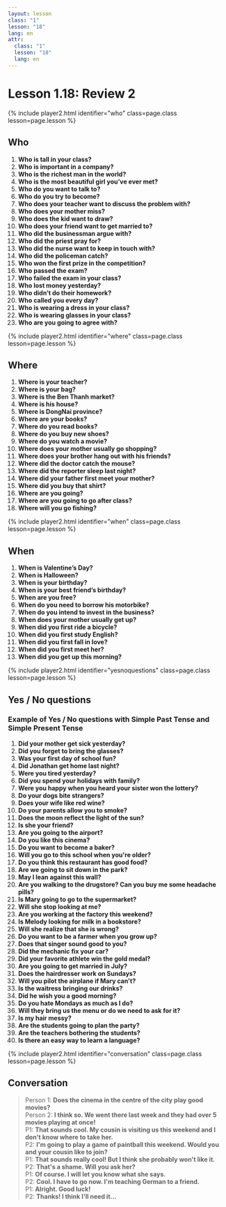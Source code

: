 ```yaml
---
layout: lesson
class: "1"
lesson: "18"
lang: en
attr:
  class: "1"
  lesson: "18"
  lang: en
---
```



# Lesson 1.18: Review 2 

{% include player2.html identifier="who" class=page.class lesson=page.lesson %}

## Who
1. __Who is tall in your class?__    
2. __Who is important in a company?__    
3. __Who is the richest man in the world?__     
4. __Who is the most beautiful girl you’ve ever met?__      
5. __Who do you want to talk to?__    
6. __Who do you try to become?__    
7. __Who does your teacher want to discuss the problem with?__    
8. __Who does your mother miss?__    
9. __Who does the kid want to draw?__    
10. __Who does your friend want to get married to?__    
11. __Who did the businessman argue with?__    
12. __Who did the priest pray for?__    
13. __Who did the nurse want to keep in touch with?__     
14. __Who did the policeman catch?__    
15. __Who won the first prize in the competition?__     
16. __Who passed the exam?__    
17. __Who failed the exam in your class?__     
18. __Who lost money yesterday?__     
19. __Who didn’t do their homework?__     
20. __Who called you every day?__     
21. __Who is wearing a dress in your class?__     
22. __Who is wearing glasses in your class?__     
23. __Who are you going to agree with?__     

{% include player2.html identifier="where" class=page.class lesson=page.lesson %}
## Where 
1. __Where is your teacher?__     
2. __Where is your bag?__     
3. __Where is the Ben Thanh market?__     
4. __Where is his house?__     
5. __Where is DongNai province?__     
6. __Where are your books?__     
7. __Where do you read books?__    
8. __Where do you buy new shoes?__    
9. __Where do you watch a movie?__    
11. __Where does your mother usually go shopping?__     
12. __Where does your brother hang out with his friends?__     
13. __Where did the doctor catch the mouse?__     
14. __Where did the reporter sleep last night?__    
15. __Where did your father first meet your mother?__     
16. __Where did you buy that shirt?__    
17. __Where are you going?__    
18. __Where are you going to go after class?__    
19. __Where will you go fishing?__    

{% include player2.html identifier="when" class=page.class lesson=page.lesson %}
## When 
1. __When is Valentine’s Day?__    
2. __When is Halloween?__    
3. __When is your birthday?__    
4. __When is your best friend’s birthday?__    
5. __When are you free?__    
6. __When do you need to borrow his motorbike?__    
7. __When do you intend to invest in the business?__    
8. __When does your mother usually get up?__    
9. __When did you first ride a bicycle?__    
10. __When did you first study English?__    
11. __When did you first fall in love?__    
12. __When did you first meet her?__     
13. __When did you get up this morning?__    

{% include player2.html identifier="yesnoquestions" class=page.class lesson=page.lesson %}

## Yes / No questions

### Example of Yes / No questions with Simple Past Tense and Simple Present Tense

1. __Did your mother get sick yesterday?__   
2. __Did you forget to bring the glasses?__    
3. __Was your first day of school fun?__    
4. __Did Jonathan get home last night?__   
5. __Were you tired yesterday?__   
6. __Did you spend your holidays with family?__   
7. __Were you happy when you heard your sister won the lottery?__   
8. __Do your dogs bite strangers?__   
9. __Does your wife like red wine?__   
10. __Do your parents allow you to smoke?__   
11. __Does the moon reflect the light of the sun?__   
12. __Is she your friend?__   
13. __Are you going to the airport?__    
14. __Do you like this cinema?__   
15. __Do you want to become a baker?__   
16. __Will you go to this school when you're older?__   
17. __Do you think this restaurant has good food?__   
18. __Are we going to sit down in the park?__   
19. __May I lean against this wall?__   
20. __Are you walking to the drugstore? Can you buy me some headache pills?__   
21. __Is Mary going to go to the supermarket?__   
22. __Will she stop looking at me?__   
23. __Are you working at the factory this weekend?__   
24. __Is Melody looking for milk in a bookstore?__   
25. __Will she realize that she is wrong?__   
26. __Do you want to be a farmer when you grow up?__   
27. __Does that singer sound good to you?__   
28. __Did the mechanic fix your car?__   
29. __Did your favorite athlete win the gold medal?__   
30. __Are you going to get married in July?__   
31. __Does the hairdresser work on Sundays?__   
32. __Will you pilot the airplane if Mary can't?__   
33. __Is the waitress bringing our drinks?__   
34. __Did he wish you a good morning?__   
35. __Do you hate Mondays as much as I do?__   
36. __Will they bring us the menu or do we need to ask for it?__   
37. __Is my hair messy?__   
38. __Are the students going to plan the party?__   
39. __Are the teachers bothering the students?__   
40. __Is there an easy way to learn a language?__   

{% include player2.html identifier="conversation" class=page.class lesson=page.lesson %}

## Conversation 
> Person 1: __Does the cinema in the centre of the city play good movies?__   
> Person 2: __I think so. We went there last week and they had over 5 movies playing at once!__     
> P1: __That sounds cool. My cousin is visiting us this weekend and I don't know where to take her.__     
> P2: __I'm going to play a game of paintball this weekend. Would you and your cousin like to join?__   
> P1: __That sounds really cool! But I think she probably won't like it.__   
> P2: __That's a shame. Will you ask her?__   
> P1: __Of course. I will let you know what she says.__     
> P2: __Cool. I have to go now. I'm teaching German to a friend.__     
> P1: __Alright. Good luck!__     
> P2: __Thanks! I think I'll need it...__      